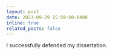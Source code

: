 ```yaml
---
layout: post
date: 2023-09-29 15:59:00-0400
inline: true
related_posts: false
---
```


I successfully defended my dissertation. 
